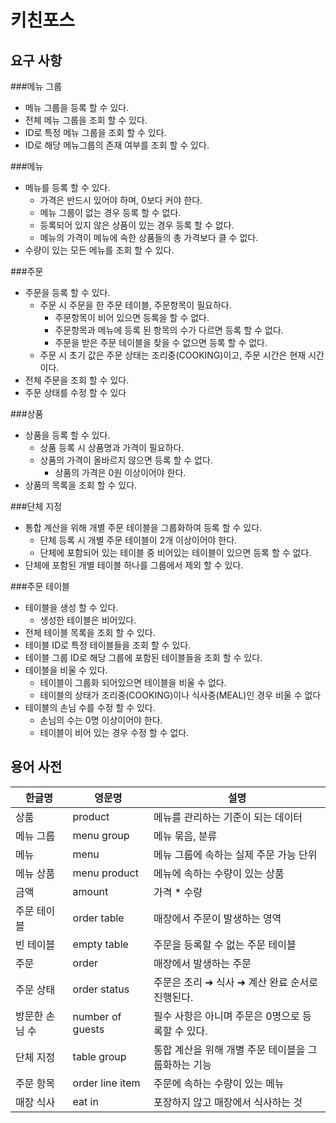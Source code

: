# 키친포스

## 요구 사항
###메뉴 그룹
- 메뉴 그룹을 등록 할 수 있다.
- 전체 메뉴 그룹을 조회 할 수 있다.
- ID로 특정 메뉴 그룹을 조회 할 수 있다.
- ID로 해당 메뉴그룹의 존재 여부를 조회 할 수 있다.

###메뉴
- 메뉴를 등록 할 수 있다.
    - 가격은 반드시 있어야 하며, 0보다 커야 한다.
    - 메뉴 그룹이 없는 경우 등록 할 수 없다.
    - 등록되어 있지 않은 상품이 있는 경우 등록 할 수 없다.
    - 메뉴의 가격이 메뉴에 속한 상품들의 총 가격보다 클 수 없다.
- 수량이 있는 모든 메뉴를 조회 할 수 있다.

###주문
- 주문을 등록 할 수 있다.
    - 주문 시 주문을 한 주문 테이블, 주문항목이 필요하다.
        - 주문항목이 비어 있으면 등록을 할 수 없다.
        - 주문항목과 메뉴에 등록 된 항목의 수가 다르면 등록 할 수 없다.
        - 주문을 받은 주문 테이블을 찾을 수 없으면 등록 할 수 없다.
    - 주문 시 초기 값은 주문 상태는 조리중(COOKING)이고, 주문 시간은 현재 시간이다.
- 전체 주문을 조회 할 수 있다.
- 주문 상태를 수정 할 수 있다

###상품
- 상품을 등록 할 수 있다.
    - 상품 등록 시 상품명과 가격이 필요하다.
    - 상품의 가격이 올바르지 않으면 등록 할 수 없다.
        - 상품의 가격은 0원 이상이어야 한다.
- 상품의 목록을 조회 할 수 있다.

###단체 지정
- 통합 계산을 위해 개별 주문 테이블을 그룹화하여 등록 할 수 있다.
    - 단체 등록 시 개별 주문 테이블이 2개 이상이어야 한다.
    - 단체에 포함되어 있는 테이블 중 비어있는 테이블이 있으면 등록 할 수 없다.
- 단체에 포함된 개별 테이블 하나를 그룹에서 제외 할 수 있다.

###주문 테이블
- 테이블을 생성 할 수 있다.
    - 생성한 테이블은 비어있다.
- 전체 테이블 목록을 조회 할 수 있다.
- 테이블 ID로 특정 테이블들을 조회 할 수 있다.
- 테이블 그룹 ID로 해당 그룹에 포함된 테이블들을 조회 할 수 있다.
- 테이블을 비울 수 있다.
    - 테이블이 그룹화 되어있으면 테이블을 비울 수 없다.
    - 테이블의 상태가 조리중(COOKING)이나 식사중(MEAL)인 경우 비울 수 없다
- 테이블의 손님 수를 수정 할 수 있다.
    - 손님의 수는 0명 이상이어야 한다.
    - 테이블이 비어 있는 경우 수정 할 수 없다.


## 용어 사전

| 한글명 | 영문명 | 설명 |
| --- | --- | --- |
| 상품 | product | 메뉴를 관리하는 기준이 되는 데이터 |
| 메뉴 그룹 | menu group | 메뉴 묶음, 분류 |
| 메뉴 | menu | 메뉴 그룹에 속하는 실제 주문 가능 단위 |
| 메뉴 상품 | menu product | 메뉴에 속하는 수량이 있는 상품 |
| 금액 | amount | 가격 * 수량 |
| 주문 테이블 | order table | 매장에서 주문이 발생하는 영역 |
| 빈 테이블 | empty table | 주문을 등록할 수 없는 주문 테이블 |
| 주문 | order | 매장에서 발생하는 주문 |
| 주문 상태 | order status | 주문은 조리 ➜ 식사 ➜ 계산 완료 순서로 진행된다. |
| 방문한 손님 수 | number of guests | 필수 사항은 아니며 주문은 0명으로 등록할 수 있다. |
| 단체 지정 | table group | 통합 계산을 위해 개별 주문 테이블을 그룹화하는 기능 |
| 주문 항목 | order line item | 주문에 속하는 수량이 있는 메뉴 |
| 매장 식사 | eat in | 포장하지 않고 매장에서 식사하는 것 |
